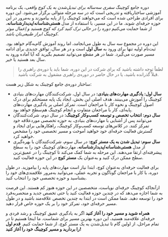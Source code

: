 دوره جامع کوچینگ _سفری سه‌ساله برای تبدیل‌شدن به یک کوچ واقعی_، یک برنامه آموزشی ساختاریافته و تدریجی است که در سه مرحله متوالی برگزار می‌شود. این دوره برای افرادی طراحی شده است که می‌خواهند کوچینگ را از پایه بیاموزند و به‌مرور در این حوزه حرفه‌ای شوند. ما در این مسیر، با استفاده از مدل **هستی‌شناسانه/پدیدارشناسانه**، از شما حمایت می‌کنیم _دوره را در حالی ترک کنید کرد که کوچ هستید و اِعمال موثر کوچینگ ابراز طبیعی‌تان باشد_.

این دوره در مجموع سه سال به طول می‌انجامد، اما روند آموزش گام‌به‌گام خواهد بود. ثبت‌نام اولیه تنها برای ورود به **سال اول** است و در هر سال، توافق جدیدی برای ادامه مسیر صورت می‌گیرد. شما در هر مقطع می‌توانید تصمیم بگیرید که آیا آماده ورود به سال بعد هستید یا خیر.

> لطفاً توجه داشته باشید که برای شرکت در این دوره، شما باید یا دوره‌ی راهبری را قبلاً گذرانده باشید، یا در حال حاضر در دوره‌ی راهبری مشغول به شرکت باشید.

ساختار دوره‌ی جامع کوچینک به شکل زیر هست:

- **سال اول: یادگیری مهارت‌های بنیادی:** در سال اول، شرکت‌کنندگان مهارت‌های بنیادی کوچینگ را آموزش می‌بینند. هدف اصلی این بخش، ایجاد یک پایه مستحکم برای درک اصول کوچینگ و نحوه کار با مراجعان است. تمرکز اصلی بر یادگیری مهارت‌های پایه‌ای، کار با مراجعان متفاوت و انجام کوچینگ هم‌سطح خواهد بود.
- **سال دوم: انتخاب تخصص و توسعه کسب‌وکار کوچینگ:** در سال دوم، شرکت‌کنندگان می‌توانند پس از آشنایی با مهارت‌های بنیادی، به حوزه تخصصی موردعلاقه خود تمرکز کنند. در کلاس‌های توسعه کسب‌وکار کوچینگ، راهکارهایی برای ایجاد و گسترش فعالیت حرفه‌ای خود خواهید آموخت و مسیر تخصصی خود را مشخص خواهید کرد.
- **سال سوم: تبدیل شدن به یک مستر کوچ:** در سال سوم، شرکت‌کنندگان با بهره‌گیری از مدل **هستی‌شناسانه/پدیدارشناسانه**، مهارت‌های کوچینگ خود را به سطح پیشرفته‌ای ارتقا می‌دهند. این مرحله به شما کمک می‌کند تا کوچینگ را در عمیق‌ترین سطح ممکن درک کنید و به‌عنوان یک **مستر کوچ** در این حوزه فعالیت کنید.

برای فعالیت حرفه‌ای به‌عنوان کوچ، ابتدا نیاز است مهارت‌های پایه را بیاموزید. در طول دوره، با کار با مراجعان گوناگون و تجربه عملی، می‌توانید به‌مرور علاقمندی‌های خود را بشناسید و حوزه تخصصی خود را انتخاب کنید. 

ازآنجاکه کوچینگ حرفه‌ای نوپاست، متخصصین در این حوزه هنوز کم هستند. این فرصت به شما اجازه می‌دهد که در چندین حوزه فعالیت کنید یا حتی تخصص جدید و منحصر‌به‌فرد خود را توسعه دهید. شما ممکن است در ابتدا به چندین تخصص علاقه‌مند باشید و در طول مسیر حرفه‌ای خود، تمرکز خود را بر یک حوزه خاص قرار دهید.

**همراه شوید و مسیر خود را آغاز کنید**
اگر به یادگیری عمیق کوچینگ و رشد فردی و حرفه‌ای علاقه‌مند هستید، این دوره بهترین مسیر برای شماست. ما اینجا هستیم تا در تمام مراحل، از اولین گام تا تبدیل‌شدن به یک مستر کوچ، از شما حمایت کنیم. **قدم اول را بردارید و مسیر کوچینگ خود را آغاز کنید!**

